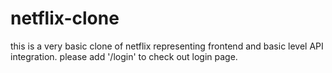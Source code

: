 # netflix-clone
this is a very basic clone of netflix representing frontend and basic level API integration.
please add '/login' to check out login page.
